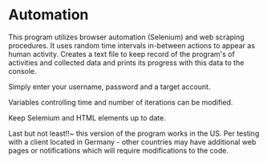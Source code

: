 # Automation
This program utilizes browser automation (Selenium) and web scraping procedures. It uses random time intervals in-between actions to appear as human activity. 
Creates a text file to keep record of the program's of activities and collected data and prints its progress with this data to the console.

Simply enter your username, password and a target account.

Variables controlling time and number of iterations can be modified.

Keep Selemium and HTML elements up to date.

Last but not least!!~ this version of the program works in the US. Per testing with a client located in Germany - other countries may have additional web pages or notifications which will require modifications to the code.
